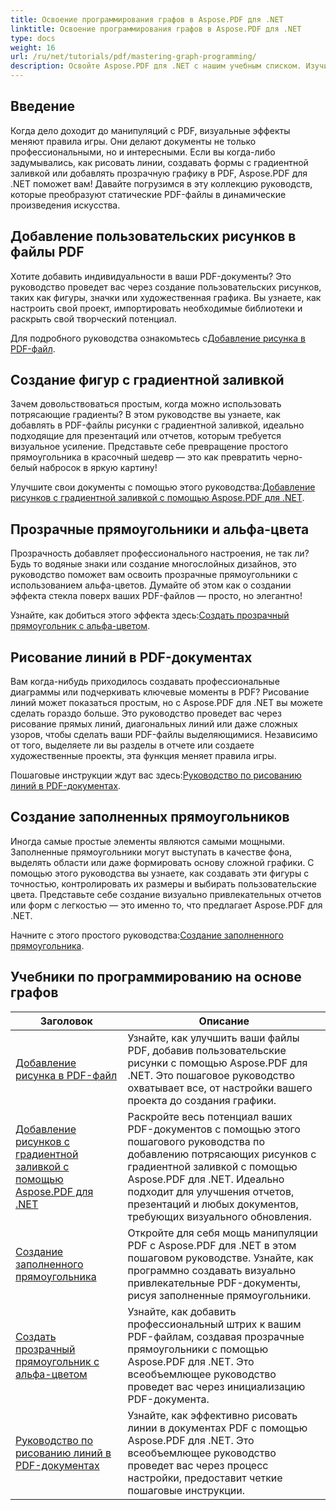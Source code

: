 ```yaml
---
title: Освоение программирования графов в Aspose.PDF для .NET
linktitle: Освоение программирования графов в Aspose.PDF для .NET
type: docs
weight: 16
url: /ru/net/tutorials/pdf/mastering-graph-programming/
description: Освойте Aspose.PDF для .NET с нашим учебным списком. Изучите улучшения рисования, такие как градиенты, заполненные прямоугольники и линии в PDF-файлах. Пошаговое руководство.
---
```

## Введение

Когда дело доходит до манипуляций с PDF, визуальные эффекты меняют правила игры. Они делают документы не только профессиональными, но и интересными. Если вы когда-либо задумывались, как рисовать линии, создавать формы с градиентной заливкой или добавлять прозрачную графику в PDF, Aspose.PDF для .NET поможет вам! Давайте погрузимся в эту коллекцию руководств, которые преобразуют статические PDF-файлы в динамические произведения искусства.

## Добавление пользовательских рисунков в файлы PDF  

Хотите добавить индивидуальности в ваши PDF-документы? Это руководство проведет вас через создание пользовательских рисунков, таких как фигуры, значки или художественная графика. Вы узнаете, как настроить свой проект, импортировать необходимые библиотеки и раскрыть свой творческий потенциал.  

 Для подробного руководства ознакомьтесь с[Добавление рисунка в PDF-файл](./adding-drawing/).

## Создание фигур с градиентной заливкой  

Зачем довольствоваться простым, когда можно использовать потрясающие градиенты? В этом руководстве вы узнаете, как добавлять в PDF-файлы рисунки с градиентной заливкой, идеально подходящие для презентаций или отчетов, которым требуется визуальное усиление. Представьте себе превращение простого прямоугольника в красочный шедевр — это как превратить черно-белый набросок в яркую картину!  

 Улучшите свои документы с помощью этого руководства:[Добавление рисунков с градиентной заливкой с помощью Aspose.PDF для .NET](./add-gradient-filled-drawings/).


## Прозрачные прямоугольники и альфа-цвета  

Прозрачность добавляет профессионального настроения, не так ли? Будь то водяные знаки или создание многослойных дизайнов, это руководство поможет вам освоить прозрачные прямоугольники с использованием альфа-цветов. Думайте об этом как о создании эффекта стекла поверх ваших PDF-файлов — просто, но элегантно!  

 Узнайте, как добиться этого эффекта здесь:[Создать прозрачный прямоугольник с альфа-цветом](./create-transparent-rectangle-with-alpha-color/).

## Рисование линий в PDF-документах  

Вам когда-нибудь приходилось создавать профессиональные диаграммы или подчеркивать ключевые моменты в PDF? Рисование линий может показаться простым, но с Aspose.PDF для .NET вы можете сделать гораздо больше. Это руководство проведет вас через рисование прямых линий, диагональных линий или даже сложных узоров, чтобы сделать ваши PDF-файлы выделяющимися. Независимо от того, выделяете ли вы разделы в отчете или создаете художественные проекты, эта функция меняет правила игры.  

 Пошаговые инструкции ждут вас здесь:[Руководство по рисованию линий в PDF-документах](./guide-to-drawing-lines/).

## Создание заполненных прямоугольников  

Иногда самые простые элементы являются самыми мощными. Заполненные прямоугольники могут выступать в качестве фона, выделять области или даже формировать основу сложной графики. С помощью этого руководства вы узнаете, как создавать эти фигуры с точностью, контролировать их размеры и выбирать пользовательские цвета. Представьте себе создание визуально привлекательных отчетов или форм с легкостью — это именно то, что предлагает Aspose.PDF для .NET.  

 Начните с этого простого руководства:[Создание заполненного прямоугольника](./creating-filled-rectangle/).


## Учебники по программированию на основе графов
| Заголовок | Описание |
| --- | --- | 
| [Добавление рисунка в PDF-файл](./adding-drawing/) | Узнайте, как улучшить ваши файлы PDF, добавив пользовательские рисунки с помощью Aspose.PDF для .NET. Это пошаговое руководство охватывает все, от настройки вашего проекта до создания графики. |  
| [Добавление рисунков с градиентной заливкой с помощью Aspose.PDF для .NET](./add-gradient-filled-drawings/) | Раскройте весь потенциал ваших PDF-документов с помощью этого пошагового руководства по добавлению потрясающих рисунков с градиентной заливкой с помощью Aspose.PDF для .NET. Идеально подходит для улучшения отчетов, презентаций и любых документов, требующих визуального обновления. |  
| [Создание заполненного прямоугольника](./creating-filled-rectangle/) | Откройте для себя мощь манипуляции PDF с Aspose.PDF для .NET в этом пошаговом руководстве. Узнайте, как программно создавать визуально привлекательные PDF-документы, рисуя заполненные прямоугольники. |  
| [Создать прозрачный прямоугольник с альфа-цветом](./create-transparent-rectangle-with-alpha-color/) | Узнайте, как добавить профессиональный штрих к вашим PDF-файлам, создавая прозрачные прямоугольники с помощью Aspose.PDF для .NET. Это всеобъемлющее руководство проведет вас через инициализацию PDF-документа. |   
| [Руководство по рисованию линий в PDF-документах](./guide-to-drawing-lines/) | Узнайте, как эффективно рисовать линии в документах PDF с помощью Aspose.PDF для .NET. Это всеобъемлющее руководство проведет вас через процесс настройки, предоставит четкие пошаговые инструкции. |  